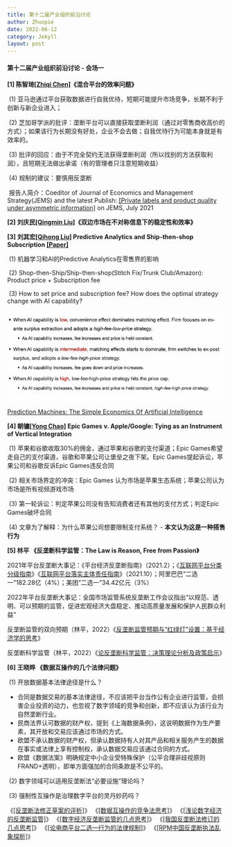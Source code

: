 ```yaml
---
title: 第十二届产业组织前沿讨论
author: Zhuopie
date: 2022-06-12
category: Jekyll
layout: post
---
```


#### 第十二届产业组织前沿讨论 - 会场一

**[1] 陈智琦[[Zhiqi Chen]](https://sites.google.com/site/zhiqichenswebsite/)《混合平台的效率问题》**

​	(1) 亚马逊通过平台获取数据进行自我优待，短期可能提升市场竞争，长期不利于创新与新企业进入；

​	(2) 芝加哥学派的批评：垄断平台可以直接获取垄断利润（通过对零售商收高价的方式）；如果该行为长期没有好处，企业不会去做；自我优待行为可能本身就是有效率的。

​	(3) 批评的回应：由于不完全契约无法获得垄断利润（所以找别的方法获取利润），且短期无法做出承诺（有的管理者只注意短期收益）

​	(4) 规制的建议：要慎用反垄断

​	报告人简介：Coeditor of  Journal of Economics and Management Strategy(JEMS) and the latest Publish: [[Private labels and product quality under asymmetric information]](https://onlinelibrary.wiley.com/doi/abs/10.1111/jems.12443) on JEMS, July 2021

**[2] 刘庆民[[Qingmin Liu]](https://sites.google.com/site/qingmin/home)《双边市场在不对称信息下的稳定性和效率》**

**[3] 刘其宏[[Qihong Liu]](https://qliu.oucreate.com/) Predictive Analytics and Ship-then-shop Subscription [[Paper]](https://github.com/Zhuopie/Zhuopie.github.io/blob/main/_pages/shipthenshop.pdf)**

​	(1) 机器学习和AI的Predictive Analytics在零售界的影响

​	(2) Shop-then-Ship/Ship-then-shop(Stitch Fix/Trunk Club/Amazon): Product price + Subscription fee

​	(3) How to set price and subscription fee? How does the optimal strategy change with AI capability? 

![AI-1](https://github.com/Zhuopie/Zhuopie.github.io/raw/main/_posts/AI-1.png)

[Prediction Machines: The Simple Economics Of Artificial Intelligence](https://github.com/Zhuopie/Zhuopie.github.io/blob/main/_pages/PredictionMachines.pdf)

**[4] 朝镛[[Yong Chao]](https://sites.google.com/view/yongchao) Epic Games v. Apple/Google: Tying as an Instrument of Vertical Integration**

​	(1) 苹果和谷歌收取30%的佣金，通过苹果和谷歌的支付渠道；Epic Games希望走自己的支付渠道，谷歌和苹果公司让堡垒之夜下架。Epic Games提起诉讼，苹果公司和谷歌反诉Epic Games违反合同

​	(2) 相关市场界定的冲突：Epic Games 认为市场是苹果生态系统；苹果公司认为市场是所有视频游戏市场

​	(3) 第一轮诉讼：判定苹果公司没有告知消费者还有其他的支付方式；判定Epic Games破坏合同

​	(4) 文章为了解释：为什么苹果公司想要限制支付系统？ - **本文认为这是一种搭售行为**

**[5] 林平 《反垄断科学监管：The Law is Reason, Free from Passion》**

2021年平台反垄断大事记：《平台经济反垄断指南》（2021.2）；《[互联网平台分类分级指南](https://github.com/Zhuopie/Zhuopie.github.io/blob/main/_pages/互联网平台分类分级指南.doc)》《[互联网平台落实主体责任指南](https://github.com/Zhuopie/Zhuopie.github.io/blob/main/_pages/互联网平台落实主体责任指南.docx)》（2021.10）；阿里巴巴“二选一”182.28亿（4%）；美团“二选一”34.42亿元（3%）

2022年平台反垄断大事记：全国市场监管系统反垄断工作会议指出“以规范、透明、可以预期的监管，促进宏观经济大盘稳定、推动高质量发展和保护人民群众利益”

反垄断监管的双向预期（林平，2022）《[反垄断监管预期与“红绿灯”设置：基于经济学的思考](https://github.com/Zhuopie/Zhuopie.github.io/blob/main/_pages/反垄断监管预期.pdf)》

反垄断科学监管（林平，2022）《[论反垄断科学监管：决策理论分析及政策启示](https://github.com/Zhuopie/Zhuopie.github.io/blob/main/_pages/论反垄断科学监管.pdf)》

**[6] 王晓晔 《数据互操作的几个法律问题》**

​	(1) 开放数据基本法律途径是什么？

- 合同是数据交易的基本法律途径，不应该把平台当作公有企业进行监管，会损害企业投资的动力，也忽视了数字领域的竞争和创新，即不应该认为该行业为自然垄断行业。
- 民商法界认可数据的财产权，提到《上海数据条例》，这说明数据作为生产要素，其开放和交易应该通过市场的方式。
- 欧盟不承认数据的财产权，但承认数据持有人对其产品和相关服务产生的数据在事实或法律上享有控制权，承认数据交易应该通过合同的方式。
- 欧盟《数据法案》明确规定中小企业受特殊保护（公平合理非歧视原则FRAND+透明），即单方面强加的合同条款是不公平的。

​	(2) 数字领域可以适用反垄断法“必要设施”理论吗？

​	(3) 强制性互操作是治理数字平台的灵丹妙药吗？

《[[反垄断法修正草案的评析]](https://github.com/Zhuopie/Zhuopie.github.io/blob/main/_pages/反垄断法修正草案的评析王晓晔.pdf)》
《[[数据互操作的竞争法思考]](https://github.com/Zhuopie/Zhuopie.github.io/blob/main/_pages/数据互操作的竞争法思考王晓晔.pdf)》
《[[浅论数字经济的反垄断监管]](https://github.com/Zhuopie/Zhuopie.github.io/blob/main/_pages/浅论数字经济的反垄断监管王晓晔.pdf)》
《[[数字经济反垄断监管的几点思考]](https://github.com/Zhuopie/Zhuopie.github.io/blob/main/_pages/数字经济反垄断监管的几点思考王晓晔.pdf)》
《[[我国反垄断法修订的几点思考]](https://github.com/Zhuopie/Zhuopie.github.io/blob/main/_pages/我国反垄断法修订的几点思考王晓晔.pdf)》
《[[论电商平台二选一行为的法律规制]](https://github.com/Zhuopie/Zhuopie.github.io/blob/main/_pages/论电商平台二选一行为的法律规制王晓晔.pdf)》
《[[RPM中国反垄断执法乱象探析]](https://github.com/Zhuopie/Zhuopie.github.io/blob/main/_pages/RPM中国反垄断执法乱象探析王晓晔.pdf)》